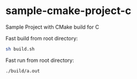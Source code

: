 # sample-cmake-project-c
Sample Project with CMake build for C

Fast build from root directory:
```sh
sh build.sh
```

Fast run from root directory:
```sh
./build/a.out
```
